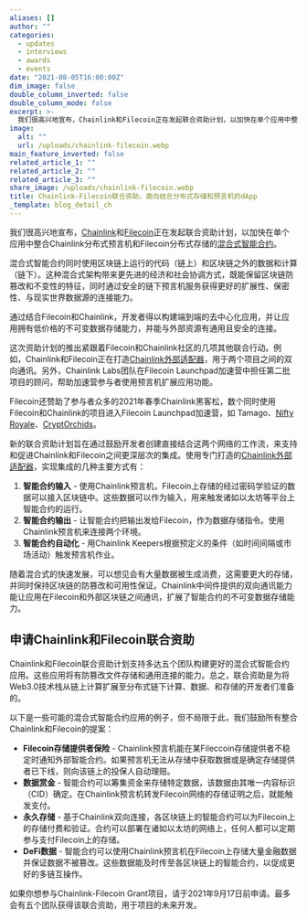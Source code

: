 ```yaml
---
aliases: []
author: ""
categories:
  - updates
  - interviews
  - awards
  - events
date: "2021-08-05T16:00:00Z"
dim_image: false
double_column_inverted: false
double_column_mode: false
excerpt: >-
  我们很高兴地宣布，Chainlink和Filecoin正在发起联合资助计划，以加快在单个应用中整合Chainlink分布式预言机和Filecoin分布式存储的混合式智能合约。
image:
  alt: ""
  url: /uploads/chainlink-filecoin.webp
main_feature_inverted: false
related_article_1: ""
related_article_2: ""
related_article_3: ""
share_image: /uploads/chainlink-filecoin.webp
title: Chainlink-Filecoin联合资助，面向结合分布式存储和预言机的dApp
_template: blog_detail_ch
---
```


我们很高兴地宣布，[Chainlink](http://chain.link/)和[Filecoin](https://filecoin.io/)正在发起联合资助计划，以加快在单个应用中整合Chainlink分布式预言机和Filecoin分布式存储的[混合式智能合约](https://blog.chain.link/hybrid-smart-contracts-explained/)。

混合式智能合约同时使用区块链上运行的代码（链上）和区块链之外的数据和计算（链下）。这种混合式架构带来更先进的经济和社会协调方式，既能保留区块链防篡改和不变性的特征，同时通过安全的链下预言机服务获得更好的扩展性、保密性、与现实世界数据源的连接能力。

通过结合Filecoin和Chainlink，开发者得以构建端到端的去中心化应用，并让应用拥有低价格的不可变数据存储能力，并能与外部资源有通用且安全的连接。

这次资助计划的推出紧跟着Filecoin和Chainlink社区的几项其他联合行动。例如，Chainlink和Filecoin正在打造[Chainlink外部适配器](https://filecoin.io/blog/posts/filecoin-and-chainlink-integration/)，用于两个项目之间的双向通讯。另外，Chainlink Labs团队在Filecoin Launchpad加速营中担任第二批项目的顾问，帮助加速营参与者使用预言机扩展应用功能。

Filecoin还赞助了参与者众多的2021年春季Chainlink黑客松，数个同时使用Filecoin和Chainlink的项目进入Filecoin Launchpad加速营，如 Tamago、[Nifty Royale](https://niftyroyale.com/)、[CryptOrchids](https://cryptorchids.io/)。

新的联合资助计划旨在通过鼓励开发者创建直接结合这两个网络的工作流，来支持和促进Chainlink和Filecoin之间更深层次的集成。使用专门打造的[Chainlink外部适配器](https://docs.chain.link/docs/external-adapters/)，实现集成的几种主要方式有：

1. **智能合约输入** - 使用Chainlink预言机，Filecoin上存储的经过密码学验证的数据可以接入区块链中。这些数据可以作为输入，用来触发诸如以太坊等平台上智能合约的运行。
2. **智能合约输出** - 让智能合约把输出发给Filecoin，作为数据存储指令。使用Chainlink预言机来连接两个环境。
3. **智能合约自动化** - 用Chainlink Keepers根据预定义的条件（如时间间隔或市场活动）触发预言机作业。

随着混合式的快速发展，可以想见会有大量数据被生成消费，这需要更大的存储，并同时保持区块链的防篡改和可用性保证。Chainlink中间件提供的双向通讯能力能让应用在Filecoin和外部区块链之间通讯，扩展了智能合约的不可变数据存储能力。

## 申请Chainlink和Filecoin联合资助

Chainlink和Filecoin联合资助计划支持多达五个团队构建更好的混合式智能合约应用。这些应用将有防篡改文件存储和通用连接的能力。总之，联合资助是为将Web3.0技术栈从链上计算扩展至分布式链下计算、数据、和存储的开发者们准备的。

以下是一些可能的混合式智能合约应用的例子，但不局限于此，我们鼓励所有整合Chainlink和Filecoin的提案：

- **Filecoin存储提供者保险** - Chainlink预言机能在某Fileccoin存储提供者不稳定时通知外部智能合约。如果预言机无法从存储中获取数据或是确定存储提供者已下线，则向该链上的投保人自动理赔。
- **数据赏金** - 智能合约可以筹集资金来存储特定数据，该数据由其唯一内容标识（CID）确定。在Chainlink预言机转发Filecoin网络的存储证明之后，就能触发支付。
- **永久存储** - 基于Chainlink双向连接，各区块链上的智能合约可以为Filecoin上的存储付费和验证。合约可以部署在诸如以太坊的网络上，任何人都可以定期参与支付Filecoin上的存储。
- **DeFi数据** - 智能合约可以使用Chainlink预言机在Filecoin上存储大量金融数据并保证数据不被篡改。这些数据能及时传至各区块链上的智能合约，以促成更好的多链互操作。

如果你想参与Chainlink-Filecoin Grant项目，请于2021年9月17日前申请。最多会有五个团队获得该联合资助，用于项目的未来开发。
